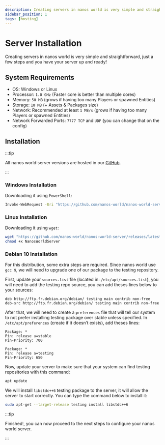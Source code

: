 ```yaml
---
description: Creating servers in nanos world is very simple and straightforward, just a few steps and you have your server up and ready!
sidebar_position: 1
tags: [hosting]
---
```


# Server Installation

Creating servers in nanos world is very simple and straightforward, just a few steps and you have your server up and ready!

## System Requirements

* OS: Windows or Linux
* Processor: `1.0 GHz` \(Faster core is better than multiple cores\)
* Memory: `50 MB` \(grows if having too many Players or spawned Entities\)
* Storage: `10 MB` \(+ Assets & Packages size\)
* Network: Recommended at least `1 MB/s` \(grows if having too many Players or spawned Entities\)
* Network Forwarded Ports: `7777 TCP` and `UDP` \(you can change that on the config\)

## Installation

:::tip

All nanos world server versions are hosted in our [GitHub](https://github.com/nanos-world/nanos-world-server/releases).

:::

### Windows Installation

Downloading it using `PowerShell`:

```bash
Invoke-WebRequest -Uri "https://github.com/nanos-world/nanos-world-server/releases/latest/download/NanosWorldServer.exe" -OutFile NanosWorldServer.exe
```

### Linux Installation

Downloading it using `wget`:

```bash
wget "https://github.com/nanos-world/nanos-world-server/releases/latest/download/NanosWorldServer"
chmod +x NanosWorldServer
```

### Debian 10 Installation

For this distribution, some extra steps are required. Since nanos world use `gcc 9`, we will need to upgrade one of our package to the testing repository.

First, update your `sources.list` file \(located in: `/etc/apt/sources.list`\), you will need to add the testing repo source, you can add theses lines below to your sources:

```text
deb http://ftp.fr.debian.org/debian/ testing main contrib non-free
deb-src http://ftp.fr.debian.org/debian/ testing main contrib non-free
```

After that, we will need to create a `preferences` file that will tell our system to not prefer installing testing package over stable unless specified. In `/etc/apt/preferences` \(create if it doesn’t exists\), add theses lines:

```text
Package: *
Pin: release a=stable
Pin-Priority: 700

Package: *
Pin: release a=testing
Pin-Priority: 650
```

Now, update your server to make sure that your system can find testing repositories with this command:

```bash
apt update
```

We will install `libstdc++6` testing package to the server, it will allow the server to start correctly. You can type the command below to install it:

```bash
sudo apt-get --target-release testing install libstdc++6
```

:::tip

Finished!, you can now proceed to the next steps to configure your nanos world server.

:::

